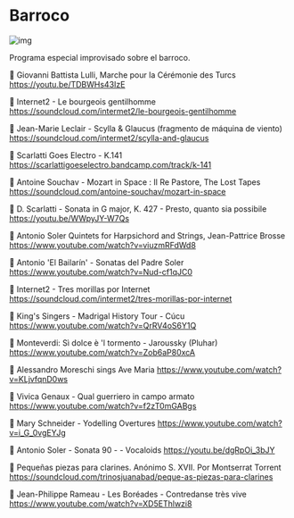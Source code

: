 # Barroco
![img](http://www.flixist.com/ul/216248-movies-that-changed-us-adventures-of-baron-munchausen/adventures-baron-munchausen-terry-gilliam-3-620x.jpg)

Programa especial improvisado sobre el barroco.


🎼 Giovanni Battista Lulli, Marche pour la Cérémonie des Turcs
https://youtu.be/TDBWHs43IzE

🎼 Internet2 - Le bourgeois gentilhomme
https://soundcloud.com/intermet2/le-bourgeois-gentilhomme

🎼 Jean-Marie Leclair - Scylla & Glaucus (fragmento de máquina de viento)
https://soundcloud.com/intermet2/scylla-and-glaucus

🎼 Scarlatti Goes Electro - K.141
https://scarlattigoeselectro.bandcamp.com/track/k-141

🎼 Antoine Souchav - Mozart in Space : Il Re Pastore, The Lost Tapes
https://soundcloud.com/antoine-souchav/mozart-in-space

🎼 D. Scarlatti - Sonata in G major, K. 427 - Presto, quanto sia possibile
https://youtu.be/WWpyJY-W7Qs

🎼 Antonio Soler Quintets for Harpsichord and Strings, Jean-Pattrice Brosse
https://www.youtube.com/watch?v=viuzmRFdWd8

🎼 Antonio 'El Bailarín' - Sonatas del Padre Soler
https://www.youtube.com/watch?v=Nud-cf1qJC0

🎼 Internet2 - Tres morillas por Internet
https://soundcloud.com/intermet2/tres-morillas-por-internet

🎼 King's Singers - Madrigal History Tour - Cúcu
https://www.youtube.com/watch?v=QrRV4oS6Y1Q

🎼 Monteverdi: Sì dolce è 'l tormento - Jaroussky (Pluhar)
https://www.youtube.com/watch?v=Zob6aP80xcA

🎼 Alessandro Moreschi sings Ave Maria
https://www.youtube.com/watch?v=KLjvfqnD0ws

🎼 Vivica Genaux - Qual guerriero in campo armato 
https://www.youtube.com/watch?v=f2zT0mGABgs

🎼 Mary Schneider - Yodelling Overtures
https://www.youtube.com/watch?v=i_G_0vgEYJg

🎼 Antonio Soler - Sonata 90 - - Vocaloids
https://youtu.be/dgRpOi_3bJY

🎼 Pequeñas piezas para clarines. Anónimo S. XVII. Por Montserrat Torrent
https://soundcloud.com/trinosjuanabad/peque-as-piezas-para-clarines

🎼 Jean-Philippe Rameau - Les Boréades - Contredanse très vive
https://www.youtube.com/watch?v=XD5EThlwzi8
